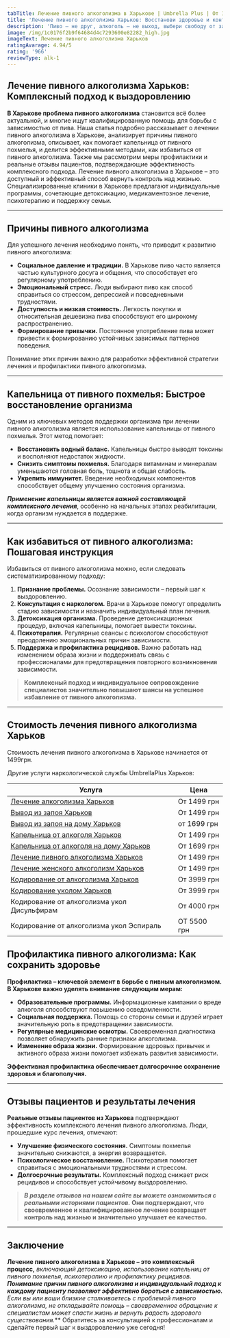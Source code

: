 ```yaml
---
tabTitle: Лечение пивного алкоголизма в Харькове | Umbrella Plus | От 1499 грн
title: 'Лечение пивного алкоголизма Харьков: Восстанови здоровье и контроль над жизнью'
description: 'Пиво – не друг, алкоголь – не выход, выбери свободу от зависимости!'
image: /img/1c0176f2b9f64684d4c7293600e82282_high.jpg
imageText: Лечение пивного алкоголизма Харьков
ratingAvarage: 4.94/5
rating: '966'
reviewType: alk-1
---
```


## Лечение пивного алкоголизма Харьков: Комплексный подход к выздоровлению

**В Харькове проблема пивного алкоголизма** становится всё более актуальной, и многие ищут квалифицированную помощь для борьбы с зависимостью от пива. Наша статья подробно рассказывает о лечении пивного алкоголизма в Харькове, анализирует причины пивного алкоголизма, описывает, как помогает капельница от пивного похмелья, и делится эффективными методами, как избавиться от пивного алкоголизма. Также мы рассмотрим меры профилактики и реальные отзывы пациентов, подтверждающие эффективность комплексного подхода. Лечение пивного алкоголизма в Харькове – это доступный и эффективный способ вернуть контроль над жизнью. Специализированные клиники в Харькове предлагают индивидуальные программы, сочетающие детоксикацию, медикаментозное лечение, психотерапию и поддержку семьи.

***

## Причины пивного алкоголизма

Для успешного лечения необходимо понять, что приводит к развитию пивного алкоголизма:

* **Социальное давление и традиции.** В Харькове пиво часто является частью культурного досуга и общения, что способствует его регулярному употреблению.
* **Эмоциональный стресс.** Люди выбирают пиво как способ справиться со стрессом, депрессией и повседневными трудностями.
* **Доступность и низкая стоимость.** Легкость покупки и относительная дешевизна пива способствуют его широкому распространению.
* **Формирование привычки.** Постоянное употребление пива может привести к формированию устойчивых зависимых паттернов поведения.

Понимание этих причин важно для разработки эффективной стратегии лечения и профилактики пивного алкоголизма.

***

## Капельница от пивного похмелья: Быстрое восстановление организма

Одним из ключевых методов поддержки организма при лечении пивного алкоголизма является использование капельницы от пивного похмелья. Этот метод помогает:

* **Восстановить водный баланс.** Капельницы быстро выводят токсины и восполняют недостаток жидкости.
* **Снизить симптомы похмелья.** Благодаря витаминам и минералам уменьшаются головная боль, тошнота и общая слабость.
* **Укрепить иммунитет.** Введение необходимых компонентов способствует общему улучшению состояния организма.

***Применение капельницы является важной составляющей комплексного лечения***, особенно на начальных этапах реабилитации, когда организм нуждается в поддержке.

***

## Как избавиться от пивного алкоголизма: Пошаговая инструкция

Избавиться от пивного алкоголизма можно, если следовать систематизированному подходу:

1. **Признание проблемы.** Осознание зависимости – первый шаг к выздоровлению.
2. **Консультация с наркологом.** Врачи в Харькове помогут определить стадию зависимости и назначить индивидуальный план лечения.
3. **Детоксикация организма.** Проведение детоксикационных процедур, включая капельницы, помогает вывести токсины.
4. **Психотерапия.** Регулярные сеансы с психологом способствуют преодолению эмоциональных причин зависимости.
5. **Поддержка и профилактика рецидивов.** Важно работать над изменением образа жизни и поддерживать связь с профессионалами для предотвращения повторного возникновения зависимости.

> **Комплексный подход и индивидуальное сопровождение специалистов значительно повышают шансы на успешное избавление от пивного алкоголизма.**

***

## Стоимость лечения пивного алкоголизма Харьков

Стоимость лечения пивного алкоголизма в Харькове начинается от 1499грн.

Другие услуги наркологической службы UmbrellaPlus Харьков:

| Услуга                                                                                                                | Цена        |
| --------------------------------------------------------------------------------------------------------------------- | ----------- |
| [Лечение алкоголизма Харьков](https://umbrella-plus.com.ua/kharkiv/lechenie-alkogolizma-kharkiv/)                     | От 1499 грн |
| [Вывод из запоя Харьков](https://umbrella-plus.com.ua/kharkiv/vivod-iz-zapoia-kharkiv/)                               | От 1499 грн |
| [Вывод из запоя на дому Харьков](https://umbrella-plus.com.ua/kharkiv/vivod-iz-zapoia-na-domy-kharkiv/)               | от 1699 грн |
| [Капельница от алкоголя Харьков](https://umbrella-plus.com.ua/kharkiv/kapelnica_ot_alkogola_kharkiv/)                 | От 1499 грн |
| [Капельница от алкоголя на дому Харьков](https://umbrella-plus.com.ua/kharkiv/kapelnica_ot_alkogola_na_domy_kharkiv/) | От 1699 грн |
| [Лечение пивного алкоголизма Харьков](https://umbrella-plus.com.ua/kharkiv/lechenie_pivnogo_alkogolizma_kharkiv/)     | От 1499 грн |
| [Лечение женского алкоголизм Харьков](https://umbrella-plus.com.ua/kharkiv/lechenie-jenskogo-alkogolizma-kharkiv/)    | От 1499 грн |
| [Кодирование от алкоголизма Харьков](https://umbrella-plus.com.ua/kharkiv/kodirovka_ot_alkogolizma_kharkiv/)          | От 3999 грн |
| [Кодирование уколом Харьков](https://umbrella-plus.com.ua/kharkiv/kodirovka_ot_alkogolizma_ykolom_kharkov/)           | От 3999 грн |
| Кодирование от алкоголизма укол Дисульфирам                                                                           | От 4000 грн |
| Кодирование от алкоголизма укол Эспираль                                                                              | ОТ 5500 грн |

## Профилактика пивного алкоголизма: Как сохранить здоровье

**Профилактика – ключевой элемент в борьбе с пивным алкоголизмом. В Харькове важно уделять внимание следующим мерам:**

* **Образовательные программы.** Информационные кампании о вреде алкоголя способствуют повышению осведомленности.
* **Социальная поддержка.** Помощь со стороны семьи и друзей играет значительную роль в предотвращении зависимости.
* **Регулярные медицинские осмотры.** Своевременная диагностика позволяет обнаружить ранние признаки алкоголизма.
* **Изменение образа жизни.** Формирование здоровых привычек и активного образа жизни помогает избежать развития зависимости.

**Эффективная профилактика обеспечивает долгосрочное сохранение здоровья и благополучия.**

***

## Отзывы пациентов и результаты лечения

**Реальные отзывы пациентов из Харькова** подтверждают эффективность комплексного лечения пивного алкоголизма. Люди, прошедшие курс лечения, отмечают:

* **Улучшение физического состояния.** Симптомы похмелья значительно снижаются, а энергия возвращается.
* **Психологическое восстановление.** Психотерапия помогает справиться с эмоциональными трудностями и стрессом.
* **Долгосрочные результаты.** Комплексный подход снижает риск рецидивов и способствует устойчивому выздоровлению.

> ***В разделе отзывов на нашем сайте вы можете ознакомиться с реальными историями пациентов.* Они подтверждают, что своевременное и квалифицированное лечение возвращает контроль над жизнью и значительно улучшает ее качество.**

***

## Заключение

**Лечение пивного алкоголизма в Харькове – это комплексный процесс,** **включающий детоксикацию, использование капельниц от пивного похмелья, психотерапию и профилактику рецидивов. **Понимание причин пивного алкоголизма и индивидуальный подход к каждому пациенту позволяют эффективно бороться с зависимостью.*** Если вы или ваши близкие сталкиваетесь с проблемой пивного алкоголизма, не откладывайте помощь – своевременное обращение к специалистам может спасти жизнь и вернуть радость здорового существования.*** Обратитесь за консультацией к профессионалам и сделайте первый шаг к выздоровлению уже сегодня!
